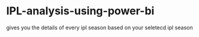 # IPL-analysis-using-power-bi
gives you the details of every ipl season based on your seletecd ipl season
